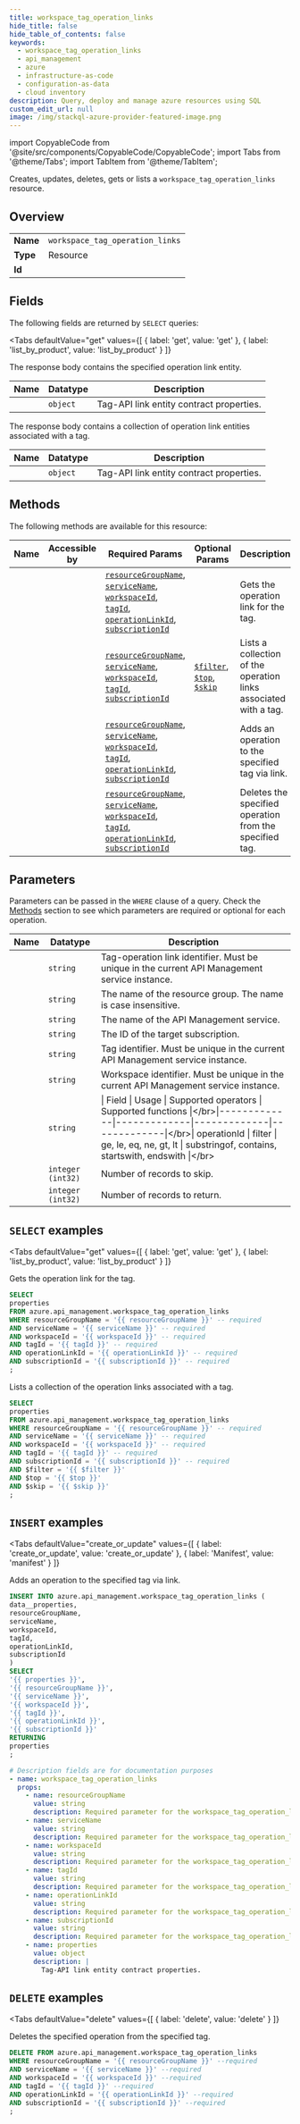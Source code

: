 ```yaml
--- 
title: workspace_tag_operation_links
hide_title: false
hide_table_of_contents: false
keywords:
  - workspace_tag_operation_links
  - api_management
  - azure
  - infrastructure-as-code
  - configuration-as-data
  - cloud inventory
description: Query, deploy and manage azure resources using SQL
custom_edit_url: null
image: /img/stackql-azure-provider-featured-image.png
---
```


import CopyableCode from '@site/src/components/CopyableCode/CopyableCode';
import Tabs from '@theme/Tabs';
import TabItem from '@theme/TabItem';

Creates, updates, deletes, gets or lists a <code>workspace_tag_operation_links</code> resource.

## Overview
<table><tbody>
<tr><td><b>Name</b></td><td><code>workspace_tag_operation_links</code></td></tr>
<tr><td><b>Type</b></td><td>Resource</td></tr>
<tr><td><b>Id</b></td><td><CopyableCode code="azure.api_management.workspace_tag_operation_links" /></td></tr>
</tbody></table>

## Fields

The following fields are returned by `SELECT` queries:

<Tabs
    defaultValue="get"
    values={[
        { label: 'get', value: 'get' },
        { label: 'list_by_product', value: 'list_by_product' }
    ]}
>
<TabItem value="get">

The response body contains the specified operation link entity.

<table>
<thead>
    <tr>
    <th>Name</th>
    <th>Datatype</th>
    <th>Description</th>
    </tr>
</thead>
<tbody>
<tr>
    <td><CopyableCode code="properties" /></td>
    <td><code>object</code></td>
    <td>Tag-API link entity contract properties.</td>
</tr>
</tbody>
</table>
</TabItem>
<TabItem value="list_by_product">

The response body contains a collection of operation link entities associated with a tag.

<table>
<thead>
    <tr>
    <th>Name</th>
    <th>Datatype</th>
    <th>Description</th>
    </tr>
</thead>
<tbody>
<tr>
    <td><CopyableCode code="properties" /></td>
    <td><code>object</code></td>
    <td>Tag-API link entity contract properties.</td>
</tr>
</tbody>
</table>
</TabItem>
</Tabs>

## Methods

The following methods are available for this resource:

<table>
<thead>
    <tr>
    <th>Name</th>
    <th>Accessible by</th>
    <th>Required Params</th>
    <th>Optional Params</th>
    <th>Description</th>
    </tr>
</thead>
<tbody>
<tr>
    <td><a href="#get"><CopyableCode code="get" /></a></td>
    <td><CopyableCode code="select" /></td>
    <td><a href="#parameter-resourceGroupName"><code>resourceGroupName</code></a>, <a href="#parameter-serviceName"><code>serviceName</code></a>, <a href="#parameter-workspaceId"><code>workspaceId</code></a>, <a href="#parameter-tagId"><code>tagId</code></a>, <a href="#parameter-operationLinkId"><code>operationLinkId</code></a>, <a href="#parameter-subscriptionId"><code>subscriptionId</code></a></td>
    <td></td>
    <td>Gets the operation link for the tag.</td>
</tr>
<tr>
    <td><a href="#list_by_product"><CopyableCode code="list_by_product" /></a></td>
    <td><CopyableCode code="select" /></td>
    <td><a href="#parameter-resourceGroupName"><code>resourceGroupName</code></a>, <a href="#parameter-serviceName"><code>serviceName</code></a>, <a href="#parameter-workspaceId"><code>workspaceId</code></a>, <a href="#parameter-tagId"><code>tagId</code></a>, <a href="#parameter-subscriptionId"><code>subscriptionId</code></a></td>
    <td><a href="#parameter-$filter"><code>$filter</code></a>, <a href="#parameter-$top"><code>$top</code></a>, <a href="#parameter-$skip"><code>$skip</code></a></td>
    <td>Lists a collection of the operation links associated with a tag.</td>
</tr>
<tr>
    <td><a href="#create_or_update"><CopyableCode code="create_or_update" /></a></td>
    <td><CopyableCode code="insert" /></td>
    <td><a href="#parameter-resourceGroupName"><code>resourceGroupName</code></a>, <a href="#parameter-serviceName"><code>serviceName</code></a>, <a href="#parameter-workspaceId"><code>workspaceId</code></a>, <a href="#parameter-tagId"><code>tagId</code></a>, <a href="#parameter-operationLinkId"><code>operationLinkId</code></a>, <a href="#parameter-subscriptionId"><code>subscriptionId</code></a></td>
    <td></td>
    <td>Adds an operation to the specified tag via link.</td>
</tr>
<tr>
    <td><a href="#delete"><CopyableCode code="delete" /></a></td>
    <td><CopyableCode code="delete" /></td>
    <td><a href="#parameter-resourceGroupName"><code>resourceGroupName</code></a>, <a href="#parameter-serviceName"><code>serviceName</code></a>, <a href="#parameter-workspaceId"><code>workspaceId</code></a>, <a href="#parameter-tagId"><code>tagId</code></a>, <a href="#parameter-operationLinkId"><code>operationLinkId</code></a>, <a href="#parameter-subscriptionId"><code>subscriptionId</code></a></td>
    <td></td>
    <td>Deletes the specified operation from the specified tag.</td>
</tr>
</tbody>
</table>

## Parameters

Parameters can be passed in the `WHERE` clause of a query. Check the [Methods](#methods) section to see which parameters are required or optional for each operation.

<table>
<thead>
    <tr>
    <th>Name</th>
    <th>Datatype</th>
    <th>Description</th>
    </tr>
</thead>
<tbody>
<tr id="parameter-operationLinkId">
    <td><CopyableCode code="operationLinkId" /></td>
    <td><code>string</code></td>
    <td>Tag-operation link identifier. Must be unique in the current API Management service instance.</td>
</tr>
<tr id="parameter-resourceGroupName">
    <td><CopyableCode code="resourceGroupName" /></td>
    <td><code>string</code></td>
    <td>The name of the resource group. The name is case insensitive.</td>
</tr>
<tr id="parameter-serviceName">
    <td><CopyableCode code="serviceName" /></td>
    <td><code>string</code></td>
    <td>The name of the API Management service.</td>
</tr>
<tr id="parameter-subscriptionId">
    <td><CopyableCode code="subscriptionId" /></td>
    <td><code>string</code></td>
    <td>The ID of the target subscription.</td>
</tr>
<tr id="parameter-tagId">
    <td><CopyableCode code="tagId" /></td>
    <td><code>string</code></td>
    <td>Tag identifier. Must be unique in the current API Management service instance.</td>
</tr>
<tr id="parameter-workspaceId">
    <td><CopyableCode code="workspaceId" /></td>
    <td><code>string</code></td>
    <td>Workspace identifier. Must be unique in the current API Management service instance.</td>
</tr>
<tr id="parameter-$filter">
    <td><CopyableCode code="$filter" /></td>
    <td><code>string</code></td>
    <td>|     Field     |     Usage     |     Supported operators     |     Supported functions     |&lt;/br&gt;|-------------|-------------|-------------|-------------|&lt;/br&gt;| operationId | filter | ge, le, eq, ne, gt, lt | substringof, contains, startswith, endswith |&lt;/br&gt;</td>
</tr>
<tr id="parameter-$skip">
    <td><CopyableCode code="$skip" /></td>
    <td><code>integer (int32)</code></td>
    <td>Number of records to skip.</td>
</tr>
<tr id="parameter-$top">
    <td><CopyableCode code="$top" /></td>
    <td><code>integer (int32)</code></td>
    <td>Number of records to return.</td>
</tr>
</tbody>
</table>

## `SELECT` examples

<Tabs
    defaultValue="get"
    values={[
        { label: 'get', value: 'get' },
        { label: 'list_by_product', value: 'list_by_product' }
    ]}
>
<TabItem value="get">

Gets the operation link for the tag.

```sql
SELECT
properties
FROM azure.api_management.workspace_tag_operation_links
WHERE resourceGroupName = '{{ resourceGroupName }}' -- required
AND serviceName = '{{ serviceName }}' -- required
AND workspaceId = '{{ workspaceId }}' -- required
AND tagId = '{{ tagId }}' -- required
AND operationLinkId = '{{ operationLinkId }}' -- required
AND subscriptionId = '{{ subscriptionId }}' -- required
;
```
</TabItem>
<TabItem value="list_by_product">

Lists a collection of the operation links associated with a tag.

```sql
SELECT
properties
FROM azure.api_management.workspace_tag_operation_links
WHERE resourceGroupName = '{{ resourceGroupName }}' -- required
AND serviceName = '{{ serviceName }}' -- required
AND workspaceId = '{{ workspaceId }}' -- required
AND tagId = '{{ tagId }}' -- required
AND subscriptionId = '{{ subscriptionId }}' -- required
AND $filter = '{{ $filter }}'
AND $top = '{{ $top }}'
AND $skip = '{{ $skip }}'
;
```
</TabItem>
</Tabs>


## `INSERT` examples

<Tabs
    defaultValue="create_or_update"
    values={[
        { label: 'create_or_update', value: 'create_or_update' },
        { label: 'Manifest', value: 'manifest' }
    ]}
>
<TabItem value="create_or_update">

Adds an operation to the specified tag via link.

```sql
INSERT INTO azure.api_management.workspace_tag_operation_links (
data__properties,
resourceGroupName,
serviceName,
workspaceId,
tagId,
operationLinkId,
subscriptionId
)
SELECT 
'{{ properties }}',
'{{ resourceGroupName }}',
'{{ serviceName }}',
'{{ workspaceId }}',
'{{ tagId }}',
'{{ operationLinkId }}',
'{{ subscriptionId }}'
RETURNING
properties
;
```
</TabItem>
<TabItem value="manifest">

```yaml
# Description fields are for documentation purposes
- name: workspace_tag_operation_links
  props:
    - name: resourceGroupName
      value: string
      description: Required parameter for the workspace_tag_operation_links resource.
    - name: serviceName
      value: string
      description: Required parameter for the workspace_tag_operation_links resource.
    - name: workspaceId
      value: string
      description: Required parameter for the workspace_tag_operation_links resource.
    - name: tagId
      value: string
      description: Required parameter for the workspace_tag_operation_links resource.
    - name: operationLinkId
      value: string
      description: Required parameter for the workspace_tag_operation_links resource.
    - name: subscriptionId
      value: string
      description: Required parameter for the workspace_tag_operation_links resource.
    - name: properties
      value: object
      description: |
        Tag-API link entity contract properties.
```
</TabItem>
</Tabs>


## `DELETE` examples

<Tabs
    defaultValue="delete"
    values={[
        { label: 'delete', value: 'delete' }
    ]}
>
<TabItem value="delete">

Deletes the specified operation from the specified tag.

```sql
DELETE FROM azure.api_management.workspace_tag_operation_links
WHERE resourceGroupName = '{{ resourceGroupName }}' --required
AND serviceName = '{{ serviceName }}' --required
AND workspaceId = '{{ workspaceId }}' --required
AND tagId = '{{ tagId }}' --required
AND operationLinkId = '{{ operationLinkId }}' --required
AND subscriptionId = '{{ subscriptionId }}' --required
;
```
</TabItem>
</Tabs>
